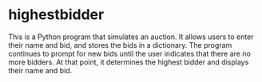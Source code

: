 # highestbidder
This is a Python program that simulates an auction. It allows users to enter their name and bid, and stores the bids in a dictionary. The program continues to prompt for new bids until the user indicates that there are no more bidders. At that point, it determines the highest bidder and displays their name and bid.
